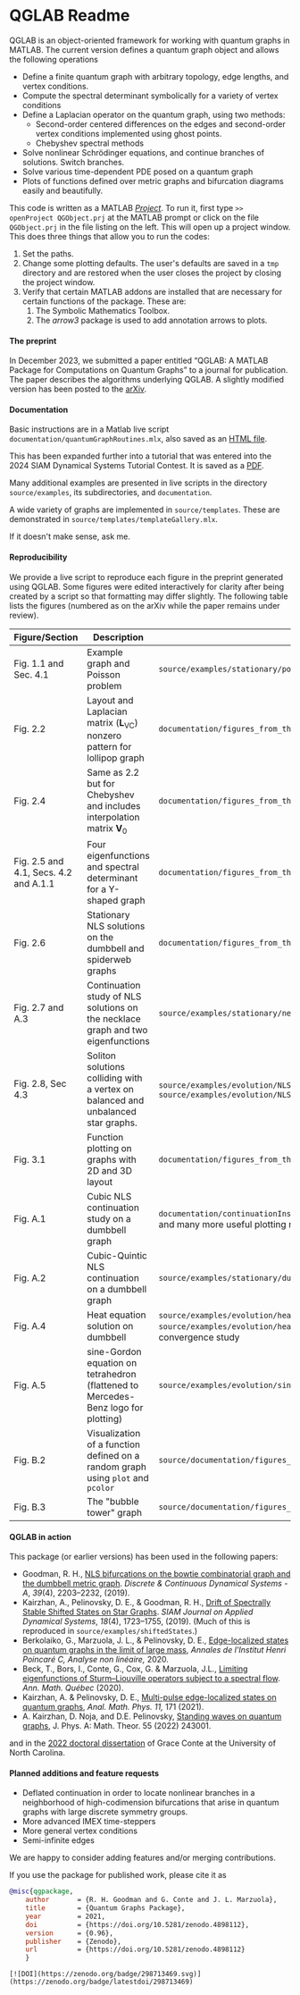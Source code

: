# QGLAB Readme

QGLAB is an object-oriented framework for working with quantum graphs in MATLAB. The current version defines a quantum graph object and allows the following operations

* Define a finite quantum graph with arbitrary topology, edge lengths, and vertex conditions.
* Compute the spectral determinant symbolically for a variety of vertex conditions
* Define a Laplacian operator on the quantum graph, using two methods:
   * Second-order centered differences on the edges and second-order vertex conditions implemented using ghost points.
   * Chebyshev spectral methods
* Solve nonlinear Schrödinger equations, and continue branches of solutions. Switch branches.
* Solve various time-dependent PDE posed on a quantum graph
* Plots of functions defined over metric graphs and bifurcation diagrams easily and beautifully.

This code is written as a MATLAB [_Project_](https://www.mathworks.com/help/simulink/project-management.html). To run it, first type
```>> openProject QGObject.prj``` 
at the MATLAB prompt or click on the file `QGObject.prj` in the file listing on the left. 
This will open up a project window. This does three things that allow you to run the codes:

1. Set the paths.
2. Change some plotting defaults. The user's defaults are saved in a `tmp` directory and are restored when the user closes the project by closing the project window.
3. Verify that certain MATLAB addons are installed that are necessary for certain functions of the package. These are: 
   1. The Symbolic Mathematics Toolbox.
   2. The *arrow3* package is used to add annotation arrows to plots.


#### The preprint

In December 2023, we submitted a paper entitled “QGLAB: A MATLAB Package for Computations on Quantum Graphs” to a journal for publication. The paper describes the algorithms underlying QGLAB. A slightly modified version has been posted to the [arXiv](https://arxiv.org/abs/2401.00561).

#### Documentation

Basic instructions are in a Matlab live script `documentation/quantumGraphRoutines.mlx`, also saved as an [HTML file](documentation/quantumGraphRoutines.html). 

This has been expanded further into a tutorial that was entered into the 2024 SIAM Dynamical Systems Tutorial Contest. It is saved as a [PDF](documentation/Tutorial/QGLABtutorial.pdf).

Many additional examples are presented in live scripts in the directory `source/examples`, its subdirectories, and `documentation`.

A wide variety of graphs are implemented in `source/templates`. These are demonstrated in `source/templates/templateGallery.mlx`.

If it doesn't make sense, ask me.

#### Reproducibility

We provide a live script to reproduce each figure in the preprint generated using QGLAB. Some figures were edited interactively for clarity after being created by a script so that formatting may differ slightly. The following table lists the figures (numbered as on the arXiv while the paper remains under review).

| Figure/Section                        | Description                                                  | file                                                         |
| ------------------------------------- | ------------------------------------------------------------ | ------------------------------------------------------------ |
| Fig. 1.1 and Sec. 4.1                 | Example graph and Poisson problem                            | `source/examples/stationary/poissonSchrodingerExample.mlx`   |
| Fig. 2.2                              | Layout and Laplacian matrix ($\mathbf{L}_{\mathrm{VC}}$) nonzero pattern for lollipop graph | `documentation/figures_from_the_paper/figure2p2.mlx`         |
| Fig. 2.4                              | Same as 2.2 but for Chebyshev and includes interpolation matrix $\mathbf{V}_0$ | `documentation/figures_from_the_paper/figure2p4.mlx`         |
| Fig. 2.5 and 4.1, Secs. 4.2 and A.1.1 | Four eigenfunctions and spectral determinant for a Y-shaped graph | `documentation/figures_from_the_paper/figure2p5.mlx`         |
| Fig. 2.6                              | Stationary NLS solutions on the dumbbell and spiderweb graphs | `documentation/figures_from_the_paper/figure2p6.mlx`         |
| Fig. 2.7 and A.3                      | Continuation study of NLS solutions on the necklace graph and two eigenfunctions | `source/examples/stationary/necklaceBifurcationDiagram.mlx`  |
| Fig. 2.8, Sec 4.3                     | Soliton solutions colliding with a vertex on balanced and unbalanced star graphs. | `source/examples/evolution/NLSOnBalancedStarSDIRK443.mlx` and `source/examples/evolution/NLSOnUnbalancedStarSDIRK443.mlx` |
| Fig. 3.1                              | Function plotting on graphs with 2D and 3D layout            | `documentation/figures_from_the_paper/figure3p1.mlx`         |
| Fig. A.1                              | Cubic NLS continuation study on a dumbbell graph             | `documentation/continuationInstructions.mlx` contains these images and many more useful plotting routines for continuation studies |
| Fig. A.2                              | Cubic-Quintic NLS continuation on a dumbbell graph           | `source/examples/stationary/dumbbellContinuation35.mlx`      |
| Fig. A.4                              | Heat equation solution on dumbbell                           | `source/examples/evolution/heatOnDumbbell.mlx` also see `source/examples/evolution/heatOnDumbbellTestOrder.mlx`  for convergence study |
| Fig. A.5                              | sine-Gordon equation on tetrahedron (flattened to Mercedes-Benz logo for plotting) | `source/examples/evolution/sineGordonOnTetra.mlx`            |
| Fig. B.2                              | Visualization of a function defined on a random graph using `plot` and `pcolor` | `source/documentation/figures_from_the_paper/figureB2_figureB3.mlx` |
| Fig. B.3                              | The "bubble tower" graph                                     | `source/documentation/figures_from_the_paper/figureB2_figureB3.mlx` |

#### QGLAB in action

This package (or earlier versions) has been used in the following papers:

* Goodman, R. H., [NLS bifurcations on the bowtie combinatorial graph and the dumbbell metric graph](http://doi.org/10.3934/dcds.2019093). *Discrete & Continuous Dynamical Systems - A*, *39*(4), 2203–2232, (2019). 
* Kairzhan, A., Pelinovsky, D. E., & Goodman, R. H., [Drift of Spectrally Stable Shifted States on Star Graphs](http://doi.org/10.1137/19M1246146). *SIAM Journal on Applied Dynamical Systems*, *18*(4), 1723–1755, (2019).  (Much of this is reproduced in `source/examples/shiftedStates`.)
* Berkolaiko, G., Marzuola, J. L., & Pelinovsky, D. E., [Edge-localized states on quantum graphs in the limit of large mass](https://doi.org/10.1016/j.anihpc.2020.11.003), _Annales de l'Institut Henri Poincaré C, Analyse non linéaire,_ 2020.
* Beck, T., Bors, I., Conte, G., Cox, G. & Marzuola, J.L., [Limiting eigenfunctions of Sturm–Liouville operators subject to a spectral flow](https://doi.org/10.1007/s40316-020-00142-6). *Ann. Math. Québec* (2020).  
* Kairzhan, A. & Pelinovsky, D. E., [Multi-pulse edge-localized states on quantum graphs](https://doi.org/10.1007/s13324-021-00603-3), *Anal. Math. Phys.* *11,* 171 (2021).
* A. Kairzhan, D. Noja, and D.E. Pelinovsky, [Standing waves on quantum graphs](https://doi.org/10.1088/1751-8121/ac6c60), J. Phys. A: Math. Theor. 55 (2022) 243001. 

and in the [2022 doctoral dissertation](https://cdr.lib.unc.edu/concern/dissertations/8623j7218?locale=en) of Grace Conte at the University of North Carolina.

#### Planned additions and feature requests

* Deflated continuation in order to locate nonlinear branches in a neighborhood of high-codimension bifurcations that arise in quantum graphs with large discrete symmetry groups.
* More advanced IMEX time-steppers
* More general vertex conditions
* Semi-infinite edges

We are happy to consider adding features and/or merging contributions.

If you use the package for published work, please cite it as

```bibtex
@misc{qgpackage,
    author       = {R. H. Goodman and G. Conte and J. L. Marzuola},
    title        = {Quantum Graphs Package},
    year         = 2021,
    doi          = {https://doi.org/10.5281/zenodo.4898112},
    version      = {0.96},
    publisher    = {Zenodo},
    url          = {https://doi.org/10.5281/zenodo.4898112}
    }
```



```
[![DOI](https://zenodo.org/badge/298713469.svg)](https://zenodo.org/badge/latestdoi/298713469)
```

